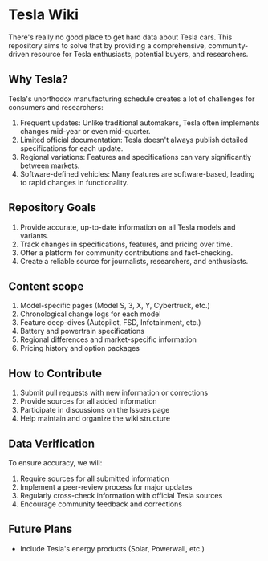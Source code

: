 # Tesla Wiki

There's really no good place to get hard data about Tesla cars. This repository aims to solve that by providing a comprehensive, community-driven resource for Tesla enthusiasts, potential buyers, and researchers.

## Why Tesla?
Tesla's unorthodox manufacturing schedule creates a lot of challenges for consumers and researchers:

1. Frequent updates: Unlike traditional automakers, Tesla often implements changes mid-year or even mid-quarter.
2. Limited official documentation: Tesla doesn't always publish detailed specifications for each update.
3. Regional variations: Features and specifications can vary significantly between markets.
4. Software-defined vehicles: Many features are software-based, leading to rapid changes in functionality.

## Repository Goals
1. Provide accurate, up-to-date information on all Tesla models and variants.
2. Track changes in specifications, features, and pricing over time.
3. Offer a platform for community contributions and fact-checking.
4. Create a reliable source for journalists, researchers, and enthusiasts.

## Content scope
1. Model-specific pages (Model S, 3, X, Y, Cybertruck, etc.)
2. Chronological change logs for each model
3. Feature deep-dives (Autopilot, FSD, Infotainment, etc.)
4. Battery and powertrain specifications
5. Regional differences and market-specific information
6. Pricing history and option packages

## How to Contribute
1. Submit pull requests with new information or corrections
2. Provide sources for all added information
3. Participate in discussions on the Issues page
4. Help maintain and organize the wiki structure

## Data Verification
To ensure accuracy, we will:
1. Require sources for all submitted information
2. Implement a peer-review process for major updates
3. Regularly cross-check information with official Tesla sources
4. Encourage community feedback and corrections

## Future Plans
- Include Tesla's energy products (Solar, Powerwall, etc.)
